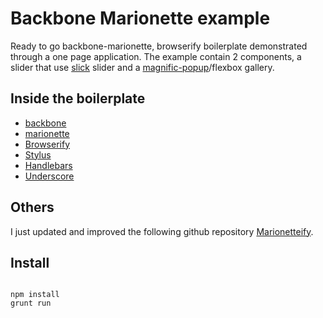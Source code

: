 # Backbone Marionette example

Ready to go backbone-marionette, browserify boilerplate demonstrated through a one page application. The example contain 2 components, a slider that use [slick](http://kenwheeler.github.io/slick/) slider and a [magnific-popup](http://dimsemenov.com/plugins/magnific-popup/)/flexbox gallery.

## Inside the boilerplate

- [backbone](http://backbonejs.org/)
- [marionette](http://marionettejs.com/)
- [Browserify](http://browserify.org/)
- [Stylus](https://learnboost.github.io/stylus/)
- [Handlebars](http://handlebarsjs.com/)
- [Underscore](http://underscorejs.org/)

## Others

I just updated and improved the following github repository [Marionetteify](https://github.com/JSteunou/marionetteify).

## Install 

````shell

npm install
grunt run

````